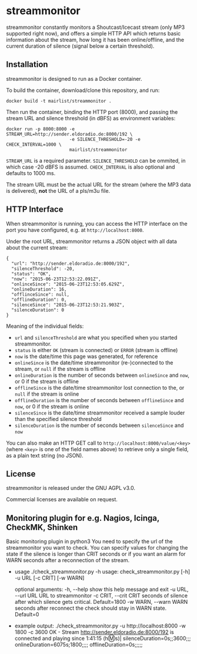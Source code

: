 # streammonitor

streammonitor constantly monitors a Shoutcast/Icecast stream (only MP3 supported right now), and 
offers a simple HTTP API which returns basic information about the stream, how long it has
been online/offline, and the current duration of silence (signal below a certain threshold).

## Installation

streammonitor is designed to run as a Docker container.

To build the container, download/clone this repository, and run:

    docker build -t mairlist/streammonitor .

Then run the container, binding the HTTP port (8000), and passing the stream URL and silence threshold 
(in dBFS) as environment variables:

    docker run -p 8000:8000 -e STREAM_URL=http://sender.eldoradio.de:8000/192 \
                            -e SILENCE_THRESHOLD=-20 -e CHECK_INTERVAL=1000 \
                            mairlist/streammonitor 

``STREAM_URL`` is a required parameter. ``SILENCE_THRESHOLD`` can be ommited, in which case
-20 dBFS is assumed. ``CHECK_INTERVAL`` is also optional and defaults to 1000 ms.

The stream URL must be the actual URL for the stream (where the MP3 data is delivered),
**not** the URL of a pls/m3u file.

## HTTP Interface

When streammonitor is running, you can access the HTTP interface on the port you have
configured, e.g. at ``http://localhost:8000``.

Under the root URL, streammonitor returns a JSON object with all data about the current stream:

    {
      "url": "http://sender.eldoradio.de:8000/192",
      "silenceThreshold": -20,
      "status": "OK",
      "now": "2015-06-23T12:53:22.091Z",
      "onlinceSince": "2015-06-23T12:53:05.629Z",
      "onlineDuration": 16,
      "offlinceSince": null,
      "offlineDuration": 0,
      "silenceSince": "2015-06-23T12:53:21.903Z",
      "silenceDuration": 0
    }
    
Meaning of the individual fields:

- ``url`` and ``silenceThreshold`` are what you specified when you started streammonitor.
- ``status`` is either ``OK`` (stream is connected) or ``ERROR`` (stream is offline)
- ``now`` is the date/time this page was generated, for reference
- ``onlineSince`` is the date/time streammonitor (re-)connected to the stream, or ``null`` if the stream is offline
- ``onlineDuration`` is the number of seconds between ``onlineSince`` and ``now``, or 0 if the stream is offline
- ``offlineSince`` is the date/time streammonitor lost connection to the, or ``null`` if the stream is online
- ``offlineDuration`` is the number of seconds between ``offlineSince`` and ``now``, or 0 if the stream is online
- ``silenceSince`` is the date/time streammonitor received a sample louder than the specified silence threshold
- ``silenceDuration`` is the number of seconds between ``silenceSince`` and ``now``

You can also make an HTTP GET call to ``http://localhost:8000/value/<key>`` (where ``<key>`` is one of the field names above) to retrieve only a single field, as a plain text string (no JSON).

## License

streammonitor is released under the GNU AGPL v3.0.

Commercial licenses are available on request.

## Monitoring plugin for e.g. Nagios, Icinga, CheckMK, Shinken
Basic monitoring plugin in python3
You need to specify the url of the streammonitor you want to check. You can specify values for changing the state if the silence is longer than CRIT seconds or if you want an alarm for WARN seconds after a 
reconnection of the stream.  


- usage 
    ./check_streammonitor.py -h
    usage: check_streammonitor.py [-h] -u URL [-c CRIT] [-w WARN]
    
    optional arguments:
      -h, --help            show this help message and exit
      -u URL, --url URL     URL to streammonitor
      -c CRIT, --crit CRIT  seconds of silence after which silence gets critical. Default=1800
      -w WARN, --warn WARN  seconds after reconnect the check should stay in WARN state. Default=0

- example output:
    ./check_streammonitor.py -u http://localhost:8000 -w 1800 -c 3600
    OK - Stream http://sender.eldoradio.de:8000/192 is connected and playing since 1:41:15 (h:m:s)| silenceDuration=0s;;3600;;; onlineDuration=6075s;1800;;;; offlineDuration=0s;;;;;
